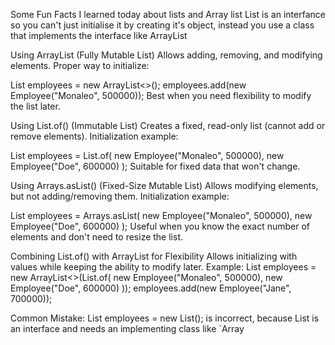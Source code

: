 Some Fun Facts I learned today about lists and Array list
List is an interfance so you can't just initialise it by creating it's object, instead you use a class that implements the interface like ArrayList

Using ArrayList (Fully Mutable List)
Allows adding, removing, and modifying elements.
Proper way to initialize:

List<Employee> employees = new ArrayList<>();
employees.add(new Employee("Monaleo", 500000));
Best when you need flexibility to modify the list later.

Using List.of() (Immutable List)
Creates a fixed, read-only list (cannot add or remove elements).
Initialization example:

List<Employee> employees = List.of(
    new Employee("Monaleo", 500000),
    new Employee("Doe", 600000)
);
Suitable for fixed data that won't change.

Using Arrays.asList() (Fixed-Size Mutable List)
Allows modifying elements, but not adding/removing them.
Initialization example:

List<Employee> employees = Arrays.asList(
    new Employee("Monaleo", 500000),
    new Employee("Doe", 600000)
);
Useful when you know the exact number of elements and don't need to resize the list.

Combining List.of() with ArrayList for Flexibility
Allows initializing with values while keeping the ability to modify later.
Example:
List<Employee> employees = new ArrayList<>(List.of(
    new Employee("Monaleo", 500000),
    new Employee("Doe", 600000)
));
employees.add(new Employee("Jane", 700000));

Common Mistake:
List<Employee> employees = new List<Employee>(); is incorrect, because List is an interface and needs an implementing class like `Array
